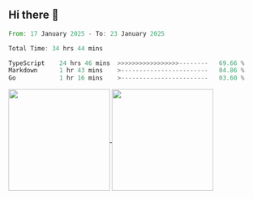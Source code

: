 ## Hi there 👋
<!--START_SECTION:waka-->

```rust
From: 17 January 2025 - To: 23 January 2025

Total Time: 34 hrs 44 mins

TypeScript    24 hrs 46 mins  >>>>>>>>>>>>>>>>>--------   69.66 %
Markdown      1 hr 43 mins    >------------------------   04.86 %
Go            1 hr 16 mins    >------------------------   03.60 %
```

<!--END_SECTION:waka-->

<a href="https://github.com/anuraghazra/github-readme-stats">
  <img height=200 align="center" src="https://github-readme-stats.vercel.app/api/top-langs/?username=paulgeorge35&layout=donut&langs_count=5&theme=transparent" />
</a>
<a href="https://github.com/anuraghazra/convoychat">
  <img height=200 align="center" src="https://github-readme-stats.vercel.app/api?username=paulgeorge35&show_icons=true&show=prs_merged&theme=transparent&rank_icon=github" />
</a>
